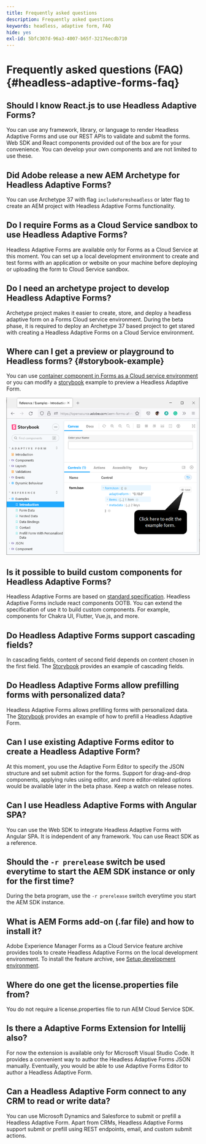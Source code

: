 ```yaml
---
title: Frequently asked questions
description: Frequently asked questions
keywords: headless, adaptive form, FAQ
hide: yes
exl-id: 5bfc307d-96a3-4007-b65f-32176ecdb710
---
```

# Frequently asked questions (FAQ) {#headless-adaptive-forms-faq}

## Should I know React.js to use Headless Adaptive Forms?

You can use any framework, library, or language to render Headless Adaptive Forms and use our REST APIs to validate and submit the forms. Web SDK and React components provided out of the box are for your convenience. You can develop your own components and are not limited to use these.

## Did Adobe release a new AEM Archetype for Headless Adaptive Forms?

You can use Archetype 37 with flag `includeFormsheadless` or later flag to create an AEM project with Headless Adaptive Forms functionality.

## Do I require Forms as a Cloud Service sandbox to use Headless Adaptive Forms?

Headless Adaptive Forms are available only for Forms as a Cloud Service at this moment. You can set up a local development environment to create and test forms with an application or website on your machine before deploying or uploading the form to Cloud Service sandbox.

## Do I need an archetype project to develop Headless Adaptive Forms?

Archetype project makes it easier to create, store, and deploy a headless adaptive form on a Forms Cloud service environment. During the beta phase, it is required to deploy an Archetype 37 based project to get stared with creating a Headless Adaptive Forms on a Cloud Service environment.

## Where can I get a preview or playground to Headless forms? {#storybook-example}

You can use [container component in Forms as a Cloud service environment](render-first-headless-adaptive-form.md) or you can modify a [storybook](https://opensource.adobe.com/aem-forms-af-runtime/storybook/?path=/story/reference-examples--introduction) example to preview a Headless Adaptive Form.

![](/help/assets/storybook-example.png)

## Is it possible to build custom components for Headless Adaptive Forms?

Headless Adaptive Forms are based on [standard specification](/help/assets/Headless-Adaptive-Form-Specification.pdf). Headless Adaptive Forms include react components OOTB. You can extend the specification of use it to build custom components. For example, components for Chakra UI, Flutter, Vue.js, and more.

## Do Headless Adaptive Forms support cascading fields?

In cascading fields, content of second field depends on content chosen in the first field. The [Storybook](https://opensource.adobe.com/aem-forms-af-runtime/storybook/?path=/story/adaptive-form-dynamic-behaviour--options&args=formJson.items[0].fieldType:drop-down;formJson.items[0].minimum:!undefined;formJson.items[0].maximum:!undefined;formJson.items[0].label.value:Choose+number+of+options;formJson.items[0].enum[0]:1;formJson.items[0].enum[1]:2;formJson.items[0].enum[2]:3;formJson.items[1].fieldType:drop-down) provides an example of cascading fields.

## Do Headless Adaptive Forms allow prefilling forms with personalized data?

Headless Adaptive Forms allows prefilling forms with personalized data. The [Storybook](https://opensource.adobe.com/aem-forms-af-runtime/storybook/?path=/story/reference-examples--prefill-form-with-personalised-data) provides an example of how to prefill a Headless Adaptive Form.

## Can I use existing Adaptive Forms editor to create a Headless Adaptive Form?

At this moment, you use the Adaptive Form Editor to specify the JSON structure and set submit action for the forms. Support for drag-and-drop components, applying rules using editor, and more editor-related options would be available later in the beta phase. Keep a watch on release notes. 

## Can I use Headless Adaptive Forms with Angular SPA?

You can use the Web SDK to integrate Headless Adaptive Forms with Angular SPA. It is independent of any framework. You can use React SDK as a reference. 

## Should the `-r prerelease` switch be used everytime to start the AEM SDK instance or only for the first time?

During the beta program, use the `-r prerelease` switch everytime you start the AEM SDK instance.

## What is AEM Forms add-on (.far file) and how to install it?

Adobe Experience Manager Forms as a Cloud Service feature archive provides tools to create Headless Adaptive Forms on the local development environment. To install the feature archive, see [Setup development environment](setup-development-environment.md).

## Where do one get the license.properties file from?

You do not require a license.properties file to run AEM Cloud Service SDK. 

## Is there a Adaptive Forms Extension for Intellij also?

For now the extension is available only for Microsoft Visual Studio Code. It provides a convenient way to author the Headless Adaptive Forms JSON manually. Eventually, you would be able to use Adaptive Forms Editor to author a Headless Adaptive Form.

## Can a Headless Adaptive Form connect to any CRM to read or write data?

You can use Microsoft Dynamics and Salesforce to submit or prefill a Headless Adaptive Form. Apart from CRMs, Headless Adaptive Forms support submit or prefill using REST endpoints, email, and custom submit actions.
